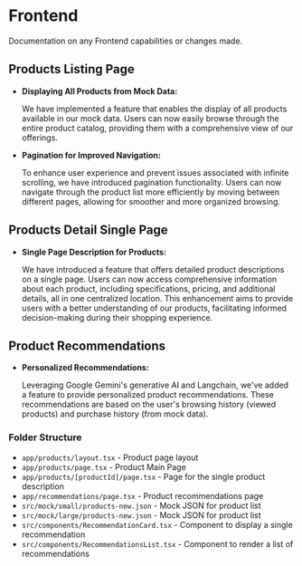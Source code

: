 # Frontend

Documentation on any Frontend capabilities or changes made.

## Products Listing Page

- **Displaying All Products from Mock Data:**

  We have implemented a feature that enables the display of all products available in our mock data. Users can now easily browse through the entire product catalog, providing them with a comprehensive view of our offerings.

- **Pagination for Improved Navigation:**

  To enhance user experience and prevent issues associated with infinite scrolling, we have introduced pagination functionality. Users can now navigate through the product list more efficiently by moving between different pages, allowing for smoother and more organized browsing.

## Products Detail Single Page

- **Single Page Description for Products:**

  We have introduced a feature that offers detailed product descriptions on a single page. Users can now access comprehensive information about each product, including specifications, pricing, and additional details, all in one centralized location. This enhancement aims to provide users with a better understanding of our products, facilitating informed decision-making during their shopping experience.

## Product Recommendations

- **Personalized Recommendations:**

  Leveraging Google Gemini's generative AI and Langchain, we've added a feature to provide personalized product recommendations. These recommendations are based on the user's browsing history (viewed products) and purchase history (from mock data).

### Folder Structure

- `app/products/layout.tsx` - Product page layout
- `app/products/page.tsx` - Product Main Page
- `app/products/[productId]/page.tsx` - Page for the single product description
- `app/recommendations/page.tsx` - Product recommendations page
- `src/mock/small/products-new.json` - Mock JSON for product list
- `src/mock/large/products-new.json` - Mock JSON for product list
- `src/components/RecommendationCard.tsx` - Component to display a single recommendation
- `src/components/RecommendationsList.tsx` - Component to render a list of recommendations
